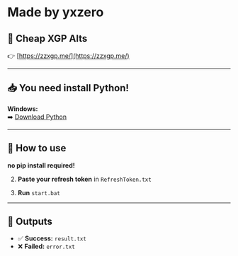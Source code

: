 # Made by yxzero

## 💸 Cheap XGP Alts  
👉 [https://zzxgp.me/](https://zzxgp.me/)

---

## 📥 You need install Python!

**Windows:**  
➡️ [Download Python](https://www.python.org/downloads/)

---

## 🚀 How to use

**no pip install required!**

2. **Paste your refresh token** in `RefreshToken.txt`  

3. **Run** `start.bat`

---

## 📄 Outputs

- ✅ **Success:** `result.txt`  
- ❌ **Failed:** `error.txt`
